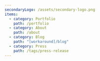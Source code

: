 ```yaml
---
secondaryLogo: /assets/secondary-logo.png
items:
  - category: Portfolio
    path: /portfolio
  - category: About
    path: /about
  - category: Blog
    path: "[workaround]/blog"
  - category: Press
    path: /tags/press-release
---
```


